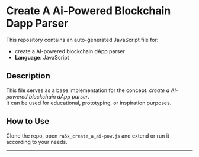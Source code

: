 # Create A Ai-Powered Blockchain Dapp Parser

This repository contains an auto-generated JavaScript file for:

- create a AI-powered blockchain dApp parser
- **Language**: JavaScript

## Description

This file serves as a base implementation for the concept: *create a AI-powered blockchain dApp parser*.  
It can be used for educational, prototyping, or inspiration purposes.

## How to Use

Clone the repo, open `ra5x_create_a_ai-pow.js` and extend or run it according to your needs.

---


